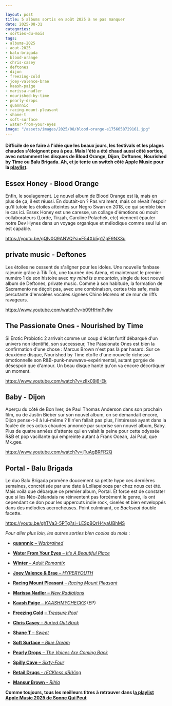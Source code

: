 ```yaml
---

layout: post
title: 5 albums sortis en août 2025 à ne pas manquer
date: 2025-08-31
categories:
- sorties-du-mois
tags:
- albums-2025
- aout-2025
- balu-brigada
- blood-orange
- chris-casey
- deftones
- dijon
- freezing-cold
- joey-valence-brae
- kaash-paige
- marissa-nadler
- nourished-by-time
- pearly-drops
- quannnic
- racing-mount-pleasant
- shane-t
- soft-surface
- water-from-your-eyes
image: "/assets/images/2025/08/blood-orange-e1756658729161.jpg"
---
```


#### Difficile de se faire à l'idée que les beaux jours, les festivals et les plages chaudes s'éloignent peu à peu. Mais l'été a été chaud aussi côté sorties, avec notamment les disques de Blood Orange, Dijon, Deftones, Nourished by Time ou Balu Brigada. Ah, et je tente un switch côté Apple Music pour la [playlist](https://music.apple.com/fr/playlist/2025-le-meilleur-sonne-qui-peut/pl.u-pMyl1rmc4ADq59o).

<!--more-->

## Essex Honey - Blood Orange

Enfin, le soulagement. Le nouvel album de Blood Orange est là, mais en plus de ça, il est réussi. En doutait-on ? Pas vraiment, mais on rêvait l'espoir qu'il tutoie les étoiles atteintes sur Negro Swan en 2018, ce qui semble bien le cas ici. Essex Honey est une caresse, un collage d'émotions où moult collaborateurs (Lorde, Tirzah, Caroline Polachek, etc) viennent épauler notre Dev Hynes dans un voyage organique et mélodique comme seul lui en est capable.

https://youtu.be/gQlv0Q9ANVQ?si=E54Xb5g1ZgF9NX3u

## private music - Deftones

Les étoiles ne cessent de s'aligner pour les idoles. Une nouvelle fanbase rajeunie grâce à Tik Tok, une tournée des Arena, et maintenant le premier numéro 1 de son histoire avec _my mind is a mountain_, single du tout nouvel album de Deftones, private music. Comme à son habitude, la formation de Sacramento ne déçoit pas, avec une combinaison, certes très safe, mais percutante d'envolées vocales signées Chino Moreno et de mur de riffs ravageurs.

https://www.youtube.com/watch?v=b09HHmPvliw

## The Passionate Ones - Nourished by Time

Si Erotic Probiotic 2 arrivait comme un coup d'éclat furtif débarqué d'un univers non identifié, son successeur, The Passionate Ones est bien la confirmation d'une chose : Marcus Brown n'est pas là par hasard. Sur ce deuxième disque, Nourished by Time étoffe d'une nouvelle richesse émotionnelle son R&B-punk-newwave-expérimental, autant gorgée de désespoir que d'amour. Un beau disque hanté qu'on va encore décortiquer un moment.

https://www.youtube.com/watch?v=zIIx09j6-Ek

## Baby - Dijon

Aperçu du côté de Bon Iver, de Paul Thomas Anderson dans son prochain film, ou de Justin Bieber sur son nouvel album, on se demandait encore, Dijon pense-t-il à lui-même ? Il n'en fallait pas plus, l'intéressé ayant dans la foulée de ces actus chaudes annoncé par surprise son nouvel album, Baby. Plus de quatre années d'attente qui en valait la peine pour cette odyssée R&B et pop vacillante qui empreinte autant à Frank Ocean, Jai Paul, que Mk.gee.

https://www.youtube.com/watch?v=jTuAgBRFR2Q

## Portal - Balu Brigada

Le duo Balu Brigada promène doucement sa petite hype ces dernières semaines, concrétisée par une date à Lollapalooza par chez nous cet été. Mais voilà que débarque ce premier album, Portal. Et force est de constater que si les Néo-Zélandais ne réinventent pas forcément le genre, ils ont cependant ce don pour les uppercuts indie rock, ciselés et bien enveloppés dans des mélodies accrocheuses. Point culminant, ce _Backseat_ double facette.

https://youtu.be/ghTVa3-5PTg?si=LESpBQrH4yaUBhMS

_Pour aller plus loin, les autres sorties bien coolos du mois_ :

- [**quannnic** – _Warbrained_](https://youtu.be/I4POdkZVoTw?si=pbMWsdzlidPuAVnG)

- [**Water From Your Eyes** – _It’s A Beautiful Place_](https://youtu.be/B6QUT0Re_8Q?si=Y-ZZoRsBbUQRDyxi)

- [**Winter** – _Adult Romantix_](https://youtu.be/_Pb1DYEloXo?si=OkaJL_K_fcyQq7lw)

- [**Joey Valence & Brae** – _HYPERYOUTH_](https://youtu.be/hUR6SabLoQc?si=Y9Fi88fMdeelxhDb)

- [**Racing Mount Pleasant** – _Racing Mount Pleasant_](https://youtu.be/yaPH_ND6sxc?si=8-Gl6hlpT2FmVlnO)

- [**Marissa Nadler** – _New Radiations_](https://youtu.be/dGByJuZgdM4?si=rtNWOQ_uAVlECM67)

- [**Kaash Paige** – _KAASHMYCHECKS_](https://www.youtube.com/watch?v=Cr_FzDOHunY) (EP)

- [**Freezing Cold**](https://youtu.be/9uJ_ZBMvM2s?si=Ix6qajuZImN-EQy2) _[– Treasure Pool](https://youtu.be/9uJ_ZBMvM2s?si=Ix6qajuZImN-EQy2)_

- [**Chris Casey** – _Buried Out Back_](https://youtu.be/Q0Lod6RAyuY?si=OoEeUDLxrM3W5Vxm)

- [**Shane T** – _Sweet_](https://youtu.be/BtxjHoOQnI0?si=_3PtasZNSI5XT9m1)

- [**Soft Surface** – _Blue Dream_](https://youtu.be/wABN36bi5JA?si=PKSbqoZJa-lYNL53)

- [**Pearly Drops** – _The Voices Are Coming Back_](https://youtu.be/ZEiy-61vXk8?si=m_yBxtJ2GatXw-rM)

- [**Spilly Cave** – _Sixty-Four_](https://www.youtube.com/watch?v=O9HBoQKCmrM)

- [**Retail Drugs** - _rECKless dRIVing_](https://www.youtube.com/watch?v=PHIzN87PyDE)

- [**Mansur Brown** - _Rihla_](https://www.youtube.com/watch?v=lvzKEfHRcCQ)

**Comme toujours, tous les meilleurs titres à retrouver dans l[a playlist Apple Music 2025 de Sonne Qui Peut](https://music.apple.com/fr/playlist/2025-le-meilleur-sonne-qui-peut/pl.u-pMyl1rmc4ADq59o)**
